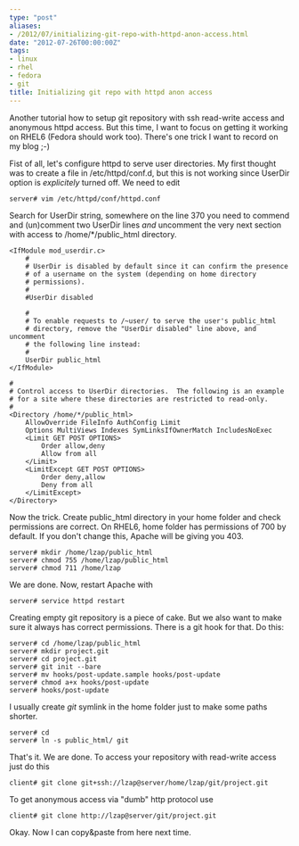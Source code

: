 ```yaml
---
type: "post"
aliases:
- /2012/07/initializing-git-repo-with-httpd-anon-access.html
date: "2012-07-26T00:00:00Z"
tags:
- linux
- rhel
- fedora
- git
title: Initializing git repo with httpd anon access
---
```


Another tutorial how to setup git repository with ssh read-write access and
anonymous httpd access. But this time, I want to focus on getting it working
on RHEL6 (Fedora should work too). There's one trick I want to record on my
blog ;-)

Fist of all, let's configure httpd to serve user directories. My first thought
was to create a file in /etc/httpd/conf.d, but this is not working since
UserDir option is *explicitely* turned off. We need to edit

    server# vim /etc/httpd/conf/httpd.conf

Search for UserDir string, somewhere on the line 370 you need to commend and
(un)comment two UserDir lines *and* uncomment the very next section with
access to /home/\*/public_html directory.

    <IfModule mod_userdir.c>
        #
        # UserDir is disabled by default since it can confirm the presence
        # of a username on the system (depending on home directory
        # permissions).
        #
        #UserDir disabled

        #
        # To enable requests to /~user/ to serve the user's public_html
        # directory, remove the "UserDir disabled" line above, and uncomment
        # the following line instead:
        # 
        UserDir public_html
    </IfModule>

    #
    # Control access to UserDir directories.  The following is an example
    # for a site where these directories are restricted to read-only.
    #
    <Directory /home/*/public_html>
        AllowOverride FileInfo AuthConfig Limit
        Options MultiViews Indexes SymLinksIfOwnerMatch IncludesNoExec
        <Limit GET POST OPTIONS>
            Order allow,deny
            Allow from all
        </Limit>
        <LimitExcept GET POST OPTIONS>
            Order deny,allow
            Deny from all
        </LimitExcept>
    </Directory>

Now the trick. Create public_html directory in your home folder and check
permissions are correct. On RHEL6, home folder has permissions of 700 by
default. If you don't change this, Apache will be giving you 403.

    server# mkdir /home/lzap/public_html
    server# chmod 755 /home/lzap/public_html
    server# chmod 711 /home/lzap

We are done. Now, restart Apache with

    server# service httpd restart

Creating empty git repository is a piece of cake. But we also want to make
sure it always has correct permissions. There is a git hook for that. Do this:

    server# cd /home/lzap/public_html
    server# mkdir project.git
    server# cd project.git
    server# git init --bare
    server# mv hooks/post-update.sample hooks/post-update
    server# chmod a+x hooks/post-update
    server# hooks/post-update

I usually create *git* symlink in the home folder just to make some paths
shorter.

    server# cd
    server# ln -s public_html/ git

That's it. We are done. To access your repository with read-write access just
do this

    client# git clone git+ssh://lzap@server/home/lzap/git/project.git

To get anonymous access via "dumb" http protocol use

    client# git clone http://lzap@server/git/project.git

Okay. Now I can copy&paste from here next time.
